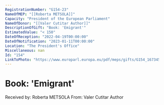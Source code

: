 ```yaml
---
RegistrationNumber: "G154-23"
NameOfMEP: "[[Roberta METSOLA]]"
Capacity: "President of the European Parliament"
NameOfDonor: "[[Valer Cutitar Author]]"
DescriptionOfGift: "Book: 'Emigrant'"
EstimatedValue: "< 150"
DateOfReception: "2022-04-19T00:00:00"
DateOfNotification: "2023-01-11T00:00:00"
Location: "The President's Office"
Miscellaneous: nan
Id: "154"
LinkToPhoto: "https://www.europarl.europa.eu/pdf/meps/gifts/G154_1673458201054.PNG#"
---
```


# Book: 'Emigrant'

Received by: Roberta METSOLA
From: Valer Cutitar Author
